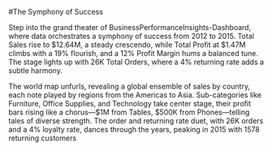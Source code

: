 #The Symphony of Success

Step into the grand theater of BusinessPerformanceInsights-Dashboard, where data orchestrates a symphony of success from 2012 to 2015. Total Sales rise to $12.64M, a steady crescendo, while Total Profit at $1.47M climbs with a 19% flourish, and a 12% Profit Margin hums a balanced tune. The stage lights up with 26K Total Orders, where a 4% returning rate adds a subtle harmony.

The world map unfurls, revealing a global ensemble of sales by country, each note played by regions from the Americas to Asia. Sub-categories like Furniture, Office Supplies, and Technology take center stage, their profit bars rising like a chorus—$1M from Tables, $500K from Phones—telling tales of diverse strength. The order and returning rate duet, with 26K orders and a 4% loyalty rate, dances through the years, peaking in 2015 with 1578 returning customers
